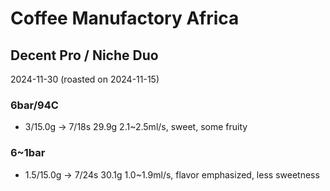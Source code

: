 # Coffee Manufactory Africa

## Decent Pro / Niche Duo

2024-11-30 (roasted on 2024-11-15)

### 6bar/94C

- 3/15.0g -> 7/18s 29.9g 2.1\~2.5ml/s, sweet, some fruity

### 6\~1bar

- 1.5/15.0g -> 7/24s 30.1g 1.0\~1.9ml/s, flavor emphasized, less sweetness
